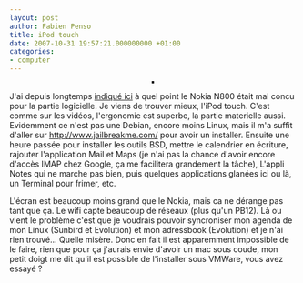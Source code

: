 ```yaml
---
layout: post
author: Fabien Penso
title: iPod touch
date: 2007-10-31 19:57:21.000000000 +01:00
categories:
- computer
---
```

<p style="text-align: center"><a title="photo sharing" href="http://www.flickr.com/photos/penso/1808898669/"><img style="border: 2px solid #000000" src="http://farm3.static.flickr.com/2038/1808898669_6f7834ed35.jpg" alt="" /></a></p>

<span style="font-size: 0.9em; margin-top: 0px"><a href="http://www.flickr.com/photos/penso/1808898669/"></a> </span>

J'ai depuis longtemps <a href="http://blog.penso.info/tag/N800">indiqué ici</a> à quel point le Nokia N800 était mal concu pour la partie logicielle. Je viens de trouver mieux, l'iPod touch. C'est comme sur les vidéos, l'ergonomie est superbe, la partie materielle aussi. Evidemment ce n'est pas une Debian, encore moins Linux, mais il m'a suffit d'aller sur <a href="http://www.jailbreakme.com/">http://www.jailbreakme.com/</a> pour avoir un installer. Ensuite une heure passée pour installer les outils BSD, mettre le calendrier en écriture, rajouter l'application Mail et Maps (je n'ai pas la chance d'avoir encore d'accès IMAP chez Google, ça me facilitera grandement la tâche), L'appli Notes qui ne marche pas bien,  puis quelques applications glanées ici ou là, un Terminal pour frimer, etc.

L'écran est beaucoup moins grand que le Nokia, mais ca ne dérange pas tant que ça. Le wifi capte beaucoup de réseaux (plus qu'un PB12). Là ou vient le problème c'est que je voudrais pouvoir syncroniser mon agenda de mon Linux (Sunbird et Evolution) et mon adressbook (Evolution) et je n'ai rien trouvé... Quelle misère. Donc en fait il est apparemment impossible de le faire, rien que pour ça j'aurais envie d'avoir un mac sous coude, mon petit doigt me dit qu'il est possible de l'installer sous VMWare, vous avez essayé ?
